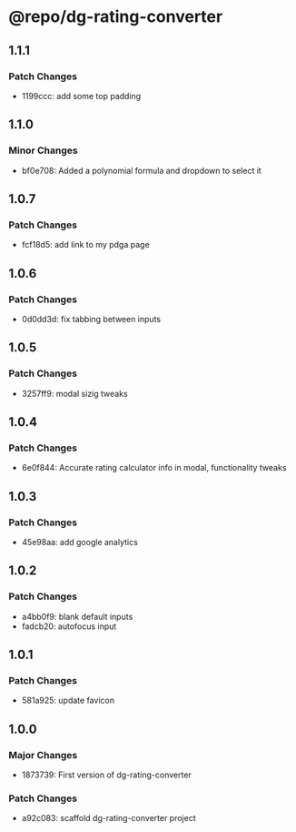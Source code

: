 # @repo/dg-rating-converter

## 1.1.1

### Patch Changes

- 1199ccc: add some top padding

## 1.1.0

### Minor Changes

- bf0e708: Added a polynomial formula and dropdown to select it

## 1.0.7

### Patch Changes

- fcf18d5: add link to my pdga page

## 1.0.6

### Patch Changes

- 0d0dd3d: fix tabbing between inputs

## 1.0.5

### Patch Changes

- 3257ff9: modal sizig tweaks

## 1.0.4

### Patch Changes

- 6e0f844: Accurate rating calculator info in modal, functionality tweaks

## 1.0.3

### Patch Changes

- 45e98aa: add google analytics

## 1.0.2

### Patch Changes

- a4bb0f9: blank default inputs
- fadcb20: autofocus input

## 1.0.1

### Patch Changes

- 581a925: update favicon

## 1.0.0

### Major Changes

- 1873739: First version of dg-rating-converter

### Patch Changes

- a92c083: scaffold dg-rating-converter project
